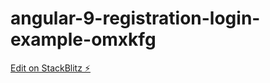 # angular-9-registration-login-example-omxkfg

[Edit on StackBlitz ⚡️](https://stackblitz.com/edit/angular-9-registration-login-example-omxkfg)